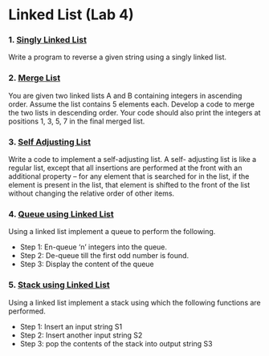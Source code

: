 # Linked List (Lab 4)


### 1. [Singly Linked List](./linked_list.cpp)

Write a program to reverse a given string using a singly linked list.


### 2. [Merge List](./merge_list.cpp)

You are given two linked lists A and B containing integers in ascending order. Assume the list contains 5 elements each. Develop a code to merge the two lists in descending order. Your code should also print the integers at positions 1, 3, 5, 7 in the final merged list.


### 3. [Self Adjusting List](./self_adjusting_list.cpp)

Write a code to implement a self-adjusting list. A self- adjusting list is like a regular list, except that all insertions are performed at the front with an additional property – for any element that is searched for in the list, if the element is present in the list, that element is shifted to the front of the list without changing the relative order of other items.


### 4. [Queue using Linked List](./queue.cpp)

Using a linked list implement a queue to perform the following.
* Step 1: En-queue ‘n’ integers into the queue.
* Step 2: De-queue till the first odd number is found.
* Step 3: Display the content of the queue


### 5. [Stack using Linked List](./stack.cpp)

Using a linked list implement a stack using which the following functions are performed.
* Step 1: Insert an input string S1
* Step 2: Insert another input string S2
* Step 3: pop the contents of the stack into output string S3
